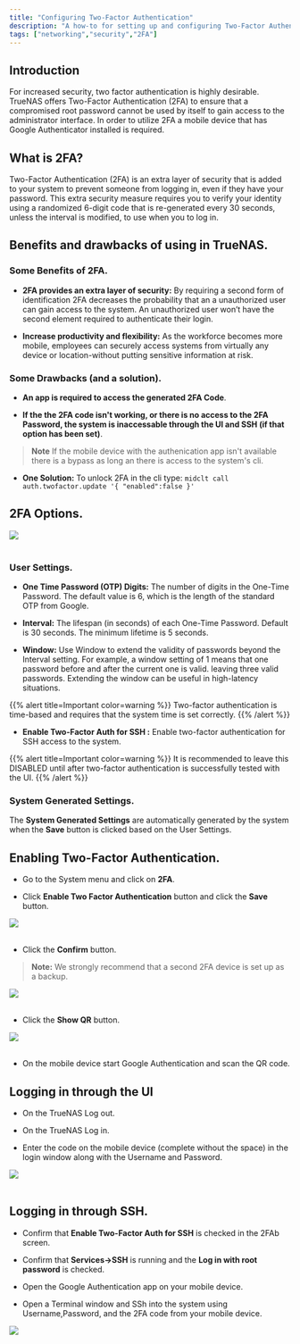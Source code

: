 ```yaml
---
title: "Configuring Two-Factor Authentication"
description: "A how-to for setting up and configuring Two-Factor Authentication in TrueNAS."
tags: ["networking","security","2FA"]
---
```


## Introduction

For increased security, two factor authentication is highly desirable. TrueNAS offers Two-Factor Authentication (2FA) to ensure that a compromised root password cannot be used by itself to gain access to the administrator interface. In order to utilize 2FA a mobile device that has Google Authenticator installed is required.

## What is 2FA?

Two-Factor Authentication (2FA) is an extra layer of security that is added to your system to prevent someone from logging in, even if they have your password. This extra security measure requires you to verify your identity using a randomized 6-digit code that is re-generated every 30 seconds, unless the interval is modified, to use when you to log in.

## Benefits and drawbacks of using in TrueNAS.

### Some Benefits of 2FA.

* **2FA provides an extra layer of security:** By requiring a second form of identification 2FA decreases the probability that an a unauthorized user can gain access to the system. An unauthorized user won’t have the second element required to authenticate their login.

* **Increase productivity and flexibility:** As the workforce becomes more mobile, employees can securely access systems from virtually any device or location-without putting sensitive information at risk.

### Some Drawbacks (and a solution).

* **An app is required to access the generated 2FA Code**.

* **If the the 2FA code isn't working, or there is no access to the 2FA Password, the system is inaccessable through the UI and SSH (if that option has been set)**.
> **Note** If the mobile device with the authenication app isn't available there is a bypass as long an there is access to the system's cli.

* **One Solution:** To unlock 2FA in the cli type:  `midclt call auth.twofactor.update '{ "enabled":false }'`

## 2FA Options.

<img src="/images/Enable2FA.png"><br><br>

### User Settings.

* **One Time Password (OTP) Digits:** The number of digits in the One-Time Password. The default value is 6, which is the length of the standard OTP from Google.

* **Interval:** The lifespan (in seconds) of each One-Time Password. Default is 30 seconds. The minimum lifetime is 5 seconds.

* **Window:** Use Window to extend the validity of passwords beyond the Interval setting. For example, a window setting of 1 means that one password before and after the current one is valid. leaving three valid passwords. Extending the window can be useful in high-latency situations. 

{{% alert title=Important color=warning %}}
Two-factor authentication is time-based and requires that the system time is set correctly.
{{% /alert %}}

* **Enable Two-Factor Auth for SSH :** Enable two-factor authentication for SSH access to the system.

{{% alert title=Important color=warning %}}
It is recommended to leave this DISABLED until after two-factor authentication is successfully tested with the UI.
{{% /alert %}}

### **System Generated Settings**.

The **System Generated Settings** are automatically generated by the system when the **Save** button is clicked based on the User Settings.

## Enabling Two-Factor Authentication.

* Go to the System menu and click on **2FA**.

* Click **Enable Two Factor Authentication** button and click the **Save** button.

<img src="/images/Enabled2FANoSSH.png"><br><br>

* Click the **Confirm** button.

> **Note:** We strongly recommend that a second 2FA device is set up as a backup.

<img src="/images/Confirm2FA.png"><br><br>

* Click the **Show QR** button.

<img src="/images/QR2FA.png"><br><br>

* On the mobile device start Google Authentication and scan the QR code.

## Logging in through the UI

* On the TrueNAS Log out.

* On the TrueNAS Log in.

* Enter the code on the mobile device (complete without the space) in the login window along with the Username and Password.

<img src="/images/GUI2FA.png"><br><br>

## Logging in through SSH.

* Confirm that **Enable Two-Factor Auth for SSH** is checked in the 2FAb screen.

* Confirm that **Services->SSH** is running and the **Log in with root password** is checked.

* Open the Google Authentication app on your mobile device.

* Open a Terminal window and SSh into the system using Username,Password, and the 2FA code from your mobile device.

<img src="/images/SSH2FA.png"><br><br>
